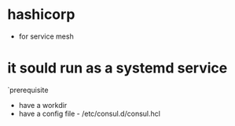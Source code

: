 

# hashicorp 
- for service mesh


# it sould run as a systemd service

`prerequisite
- have a workdir
- have a config file - /etc/consul.d/consul.hcl

